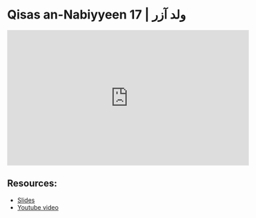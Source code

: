 # Qisas an-Nabiyyeen 17 | ولد آزر

<iframe width="560" height="315" src="https://www.youtube-nocookie.com/embed/5VXuZb-INIU?start=0" frameborder="0" allow="accelerometer; autoplay; encrypted-media; gyroscope; picture-in-picture" allowfullscreen="allowfullscreen"></iframe><BR>



## Resources:
- [Slides](https://github.com/arshare/resources_balagha_pdfs)
- [Youtube video](https://youtu.be/5VXuZb-INIU)
